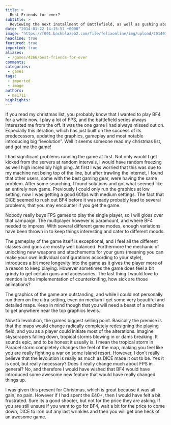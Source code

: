 ```yaml
---
title: >
  Best Friends for ever?
subtitle: >
  Reviewing the next installment of Battlefield, as well as gushing about counterknifing!
date: "2014-01-22 14:15:57 +0000"
image: "https://f001.backblazeb2.com/file/felixonline/img/upload/201401221418-me1711-games_battlefield.jpg"
headline: true
featured: true
imported: true
aliases:
 - /games/4266/best-friends-for-ever
comments:
categories:
 - games
tags:
 - imported
 - image
authors:
 - me1711
highlights:
---
```


If you read my christmas list, you probably know that I wanted to play BF4 for a while now. I play a lot of FPS, and the battlefield series always interested me from the off. It was the one game I had always missed out on. Especially this iteration, which has just built on the success of its predecessors, updating the graphics, gameplay and most notable introducing big “levolution”. Well it seems someone read my christmas list, and got me the game!

I had significant problems running the game at first. Not only would I get kicked from the servers at random intervals, I would have random freezing as well high incredibly high ping. At first I was worried that this was due to my machine not being top of the line, but after trawling the internet, I found that other users, some with the best gaming gear, were having the same problem. After some searching, I found solutions and got what seemed like an entirely new game. Previously I could only run the graphics at low setting, now I was getting a good 60fps with medium settings. The fact that DICE seemed to rush out BF4 before it was ready probably lead to several problems, that you may encounter if you get the game.

Nobody really buys FPS games to play the single player, so I will gloss over that campaign. The multiplayer however is paramount, and where BF4 needed to impress. With several different game modes, enough variations have been thrown in to keep things interesting and cater to different moods.

The gameplay of the game itself is exceptional, and I feel all the different classes and guns are mostly well balanced. Furthermore the mechanic of unlocking new weapons and attachements for your guns (meaning you can make your own individual configurations according to your style), introduces a bit more longevity into the game as it gives the player more of a reason to keep playing. However sometimes the game does feel a bit grindy to get certain guns and accessories. The last thing I would love to mention is the implementation of counterknifing, how sick are those animations?

The graphics of the game are outstanding, and while I could not personally run them on the ultra setting, even on medium I get some very beautiful and detailed maps. Keep in mind though that you will need a beast of a machine to get anywhere near the top graphics levels.

Now to levolution, the games biggest selling point. Basically the premise is that the maps would change radically completely redesigning the playing field, and you as a player could initiate most of the alterations. Imagine skyscrapers falling down, tropical storms blowing in or dams breaking. It sounds epic, and to be honest it usually is. I mean the tropical storm in Paracel storm completely changes the feel of the map, making you feel like you are really fighting a war on some island resort. However, I don’t really believe that the levolution is really as much as DICE made it out to be. Yes it is cool, but really necessary? Does it really change much about FPS in general? No, and therefore I would have wished that BF4 would have introduced some awesome new feature that would have really changed things up.

I was given this present for Christmas, which is great because it was all gain, no pain. However if I had spent the £40+, then I would have felt a bit frustrated. Sure its a good shooter, but not for the price they are asking. If you are still unsure if you want to go for BF4, wait a bit for the price to come down, DICE to iron out any last wrinkles and then you will get one heck of an awesome game.
